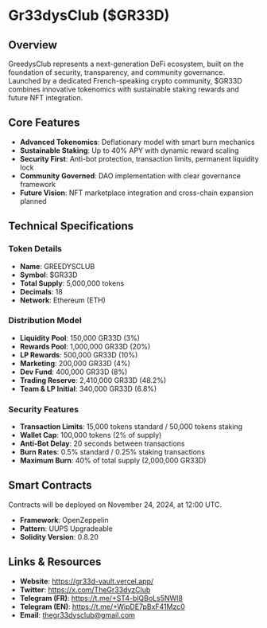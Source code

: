 # Gr33dysClub ($GR33D)

## Overview
GreedysClub represents a next-generation DeFi ecosystem, built on the foundation of security, transparency, and community governance. Launched by a dedicated French-speaking crypto community, $GR33D combines innovative tokenomics with sustainable staking rewards and future NFT integration.

## Core Features
- **Advanced Tokenomics**: Deflationary model with smart burn mechanics
- **Sustainable Staking**: Up to 40% APY with dynamic reward scaling
- **Security First**: Anti-bot protection, transaction limits, permanent liquidity lock
- **Community Governed**: DAO implementation with clear governance framework
- **Future Vision**: NFT marketplace integration and cross-chain expansion planned

## Technical Specifications

### Token Details
- **Name**: GREEDYSCLUB
- **Symbol**: $GR33D
- **Total Supply**: 5,000,000 tokens
- **Decimals**: 18
- **Network**: Ethereum (ETH)

### Distribution Model
- **Liquidity Pool**: 150,000 GR33D (3%)
- **Rewards Pool**: 1,000,000 GR33D (20%)
- **LP Rewards**: 500,000 GR33D (10%)
- **Marketing**: 200,000 GR33D (4%)
- **Dev Fund**: 400,000 GR33D (8%)
- **Trading Reserve**: 2,410,000 GR33D (48.2%)
- **Team & LP Initial**: 340,000 GR33D (6.8%)

### Security Features
- **Transaction Limits**: 15,000 tokens standard / 50,000 tokens staking
- **Wallet Cap**: 100,000 tokens (2% of supply)
- **Anti-Bot Delay**: 20 seconds between transactions
- **Burn Rates**: 0.5% standard / 0.25% staking transactions
- **Maximum Burn**: 40% of total supply (2,000,000 GR33D)

## Smart Contracts
Contracts will be deployed on November 24, 2024, at 12:00 UTC.
- **Framework**: OpenZeppelin
- **Pattern**: UUPS Upgradeable
- **Solidity Version**: 0.8.20

## Links & Resources
- **Website**: https://gr33d-vault.vercel.app/
- **Twitter**: https://x.com/TheGr33dyzClub
- **Telegram (FR)**: https://t.me/+ST4-blQBoLs5NWI8
- **Telegram (EN)**: https://t.me/+WipDE7pBxF41Mzc0
- **Email**: thegr33dysclub@gmail.com
